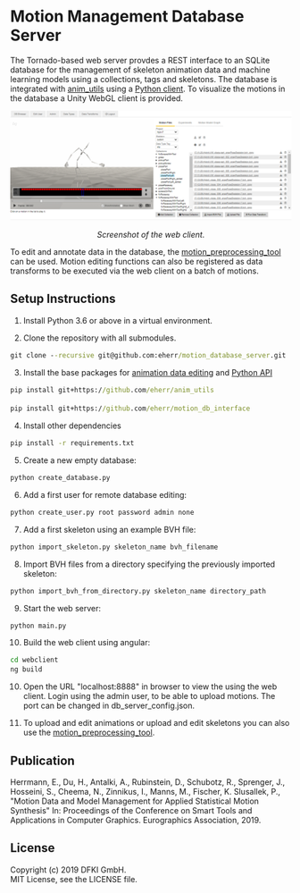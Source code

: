 ﻿# Motion Management Database Server

The Tornado-based web server provdes a REST interface to an SQLite database for the management of skeleton animation data and machine learning models using a collections, tags and skeletons. The database is integrated with [anim_utils](https://github.com/eherr/anim_utils) using a [Python client](https://github.com/eherr/motion_db_interface). To visualize the motions in the database a Unity WebGL client is provided.   


![Screenshot](doc/images/screenshot.png)
<p align="center">
<em>Screenshot of the web client.</em>

To edit and annotate data in the database, the [motion_preprocessing_tool](https://github.com/eherr/motion_preprocessing_tool) can be used. Motion editing functions can also be registered as data transforms to be executed via the web client on a batch of motions.



## Setup Instructions

1. Install Python 3.6 or above in a virtual environment.

2. Clone the repository with all submodules. 
```bat
git clone --recursive git@github.com:eherr/motion_database_server.git
```

3. Install the base packages for [animation data editing](https://github.com/eherr/anim_utils) and [Python API](https://github.com/eherr/motion_db_interface.git)
```bat
pip install git+https://github.com/eherr/anim_utils

pip install git+https://github.com/eherr/motion_db_interface
```

4. Install other dependencies
```bat
pip install -r requirements.txt
```

5. Create a new empty database: 
```bat
python create_database.py
```

6. Add a first user for remote database editing: 
```bat
python create_user.py root password admin none
```

7. Add a first skeleton using an example BVH file: 
```bat
python import_skeleton.py skeleton_name bvh_filename
```

8. Import BVH files from a directory specifying the previously imported skeleton:
```bat
python import_bvh_from_directory.py skeleton_name directory_path
```

9. Start the web server: 
```bat
python main.py
```

10. Build the web client using angular: 
```bat
cd webclient 
ng build
```

10. Open the URL "localhost:8888" in browser to view the using the web client. Login using the admin user, to be able to upload motions. The port can be changed in db_server_config.json.

11. To upload and edit animations or upload and edit skeletons you can also use the [motion_preprocessing_tool](https://github.com/eherr/motion_preprocessing_tool).

## Publication
Herrmann, E., Du, H., Antalki, A., Rubinstein, D., Schubotz, R., Sprenger, J., Hosseini, S., Cheema, N., Zinnikus, I., Manns, M., Fischer, K. Slusallek, P., "Motion Data and Model Management for Applied Statistical Motion Synthesis" In: Proceedings of the Conference on Smart Tools and Applications in Computer Graphics. Eurographics Association, 2019.


## License
Copyright (c) 2019 DFKI GmbH.  
MIT License, see the LICENSE file.
